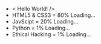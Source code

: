 - < Hello World! />
- HTML5 & CSS3 = 80% Loading...
- JavScipt = 20% Loading...
- Python = 1% Loading...
- Ethical Hacking = 1% Loading...
